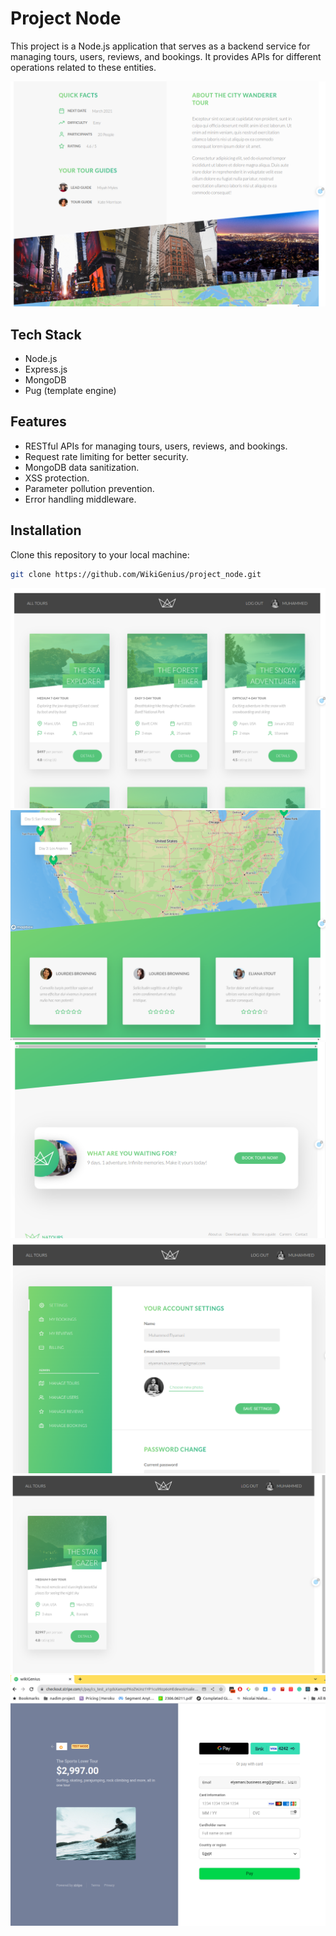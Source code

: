 # Project Node

This project is a Node.js application that serves as a backend service for managing tours, users, reviews, and bookings. It provides APIs for different operations related to these entities.

![Application ](./images_git/2.png)

## Tech Stack

- Node.js
- Express.js
- MongoDB
- Pug (template engine)

## Features

- RESTful APIs for managing tours, users, reviews, and bookings.
- Request rate limiting for better security.
- MongoDB data sanitization.
- XSS protection.
- Parameter pollution prevention.
- Error handling middleware.

## Installation

Clone this repository to your local machine:



```bash
git clone https://github.com/WikiGenius/project_node.git
```
![Application ](./images_git/1.png)
![Application ](./images_git/3.png)
![Application ](./images_git/4.png)
![Application ](./images_git/5.png)
![Application ](./images_git/6.png)
![Application ](./images_git/7.png)
